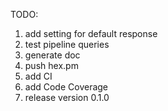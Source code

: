 TODO:

1. add setting for default response
2. test pipeline queries
3. generate doc
4. push hex.pm
5. add CI
6. add Code Coverage
7. release version 0.1.0
